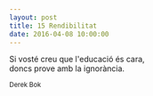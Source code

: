 ```yaml
---
layout: post
title: 15 Rendibilitat
date: 2016-04-08 10:00:00
---
```


Si vosté creu que l'educació és cara,<br />
doncs prove amb la ignorància.<br />

<small>Derek Bok</small>

